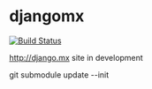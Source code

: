 djangomx
========

[![Build Status](https://travis-ci.org/dubnio/djangomx.svg?branch=master)](https://travis-ci.org/dubnio/djangomx)

http://django.mx site in development

git submodule update --init 